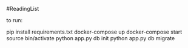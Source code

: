 #ReadingList

to run:

pip install requirements.txt
docker-compose up
docker-compose start
source bin/activate
python app.py db init
python app.py db migrate
